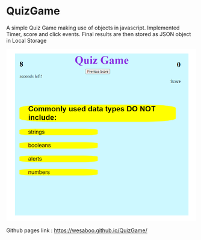 # QuizGame

A simple Quiz Game making use of objects in javascript. 
Implemented Timer, score and click events. 
Final results are then stored as JSON object in Local Storage

![Screenshot](/assets/QuizGame.png)

Github pages link : https://wesaboo.github.io/QuizGame/
